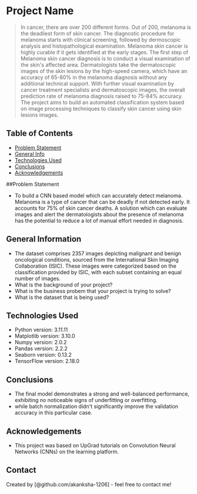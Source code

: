 # Project Name
> In cancer, there are over 200 different forms. Out of 200, melanoma is the deadliest form of skin cancer. The diagnostic procedure for melanoma starts with clinical screening, followed by dermoscopic analysis and histopathological examination. Melanoma skin cancer is highly curable if it gets identified at the early stages. The first step of Melanoma skin cancer diagnosis is to conduct a visual examination of the skin's affected area. Dermatologists take the dermatoscopic images of the skin lesions by the high-speed camera, which have an accuracy of 65-80% in the melanoma diagnosis without any additional technical support. With further visual examination by cancer treatment specialists and dermatoscopic images, the overall prediction rate of melanoma diagnosis raised to 75-84% accuracy. The project aims to build an automated classification system based on image processing techniques to classify skin cancer using skin lesions images.


## Table of Contents
* [Problem Statement](#problem-statement)
* [General Info](#general-information)
* [Technologies Used](#technologies-used)
* [Conclusions](#conclusions)
* [Acknowledgements](#acknowledgements)

<!-- You can include any other section that is pertinent to your problem -->

##Problem Statement
- To build a CNN based model which can accurately detect melanoma. Melanoma is a type of cancer that can be deadly if not detected early. It accounts for 75% of skin cancer deaths. A solution which can evaluate images and alert the dermatologists about the presence of melanoma has the potential to reduce a lot of manual effort needed in diagnosis.

## General Information
- The dataset comprises 2357 images depicting malignant and benign oncological conditions, sourced from the International Skin Imaging Collaboration (ISIC). These images were categorized based on the classification provided by ISIC, with each subset containing an equal number of images.
- What is the background of your project?
- What is the business probem that your project is trying to solve?
- What is the dataset that is being used?

<!-- You don't have to answer all the questions - just the ones relevant to your project. -->

## Technologies Used
- Python version: 3.11.11
- Matplotlib version: 3.10.0
- Numpy version: 2.0.2
- Pandas version: 2.2.2
- Seaborn version: 0.13.2
- TensorFlow version: 2.18.0

<!-- As the libraries versions keep on changing, it is recommended to mention the version of library used in this project -->

## Conclusions
- The final model demonstrates a strong and well-balanced performance, exhibiting no noticeable signs of underfitting or overfitting.
- while batch normalization didn't significantly improve the validation accuracy in this particular case.

<!-- You don't have to answer all the questions - just the ones relevant to your project. -->


## Acknowledgements
- This project was based on UpGrad tutorials on Convolution Neural Networks (CNNs) on the learning platform.

## Contact
Created by [@github.com/akanksha-1206] - feel free to contact me!


<!-- Optional -->
<!-- ## License -->
<!-- This project is open source and available under the [... License](). -->

<!-- You don't have to include all sections - just the one's relevant to your project -->